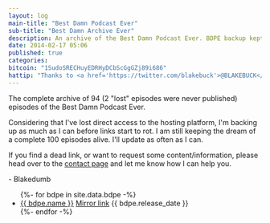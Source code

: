 ```yaml
---
layout: log
main-title: "Best Damn Podcast Ever"
sub-title: "Best Damn Archive Ever"
description: An archive of the Best Damn Podcast Ever. BDPE backup kept for the enlightenment of the alien overlords. Blake Buck holds all copyright. Posted for archival purposes only.
date: 2014-02-17 05:06
published: true
categories: 
bitcoin: "1SudoSRECHuyEDRHyDCbScGgGZj89i686"
hattip: "Thanks to <a href='https://twitter.com/blakebuck'>@BLAKEBUCK</a>, <a href='https://twitter.com/willrmiller'>@WillRMiller</a> and <a href='https://twitter.com/dojotron_jt'>@dojotron_jt</a> for bringing the HEAT" 
---
```


The complete archive of 94 (2 "lost" episodes were never published) episodes of the Best Damn Podcast Ever. 

Considering that I've lost direct access to the hosting platform, I'm backing up as much as I can before links start to rot. I am still keeping the dream of a complete 100 episodes alive. I'll update as often as I can.

If you find a dead link, or want to request some content/information, please head over to the [contact page](https://sush.us/contact/) and let me know how I can help you.

\- Blakedumb

<ul>
{%- for bdpe in site.data.bdpe -%}
	<li>
		<a href="{{ bdpe.original_link }}">{{ bdpe.name }}</a>
		<a href="{{ bdpe.archive_link }}">Mirror link</a> 
		{{ bdpe.release_date }}
	</li>
{%- endfor -%}
</ul>
